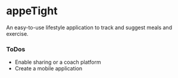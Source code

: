 # appeTight
An easy-to-use lifestyle application to track and suggest meals and exercise.

### ToDos
- Enable sharing or a coach platform
- Create a mobile application
